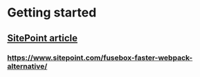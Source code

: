 # Getting started

## [SitePoint article](https://www.sitepoint.com/fusebox-faster-webpack-alternative/)
### https://www.sitepoint.com/fusebox-faster-webpack-alternative/


